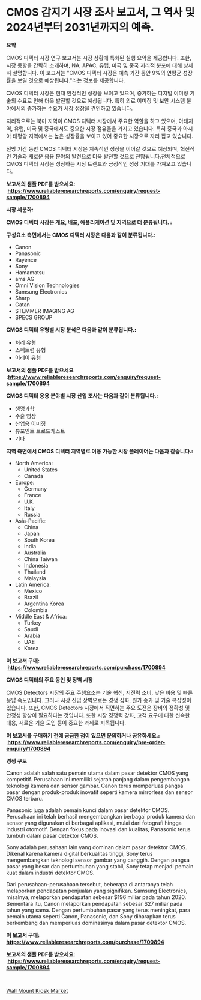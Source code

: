 <p><h1>CMOS 감지기 시장 조사 보고서, 그 역사 및 2024년부터 2031년까지의 예측.</h1></p><p><strong>요약</strong></p>
<p><p>CMOS 디텍터 시장 연구 보고서는 시장 상황에 특화된 실행 요약을 제공합니다. 또한, 시장 동향을 간략히 소개하며, NA, APAC, 유럽, 미국 및 중국 지리적 분포에 대해 상세히 설명합니다. 이 보고서는 "CMOS 디텍터 시장은 예측 기간 동안 9%의 연평균 성장률을 보일 것으로 예상됩니다."라는 정보를 제공합니다.</p><p>CMOS 디텍터 시장은 현재 안정적인 성장을 보이고 있으며, 증가하는 디지털 이미징 기술의 수요로 인해 더욱 발전할 것으로 예상됩니다. 특히 의료 이미징 및 보안 시스템 분야에서의 증가하는 수요가 시장 성장을 견인하고 있습니다.</p><p>지리적으로는 북미 지역이 CMOS 디텍터 시장에서 주요한 역할을 하고 있으며, 아태지역, 유럽, 미국 및 중국에서도 중요한 시장 점유율을 가지고 있습니다. 특히 중국과 아시아 태평양 지역에서는 높은 성장률을 보이고 있어 중요한 시장으로 자리 잡고 있습니다.</p><p>전망 기간 동안 CMOS 디텍터 시장은 지속적인 성장을 이어갈 것으로 예상되며, 혁신적인 기술과 새로운 응용 분야의 발전으로 더욱 발전할 것으로 전망됩니다.전체적으로 CMOS 디텍터 시장은 성장하는 시장 트렌드와 긍정적인 성장 기대를 가져오고 있습니다.</p></p>
<p><strong>보고서의 샘플 PDF를 받으세요: &nbsp;<a href="https://www.reliableresearchreports.com/enquiry/request-sample/1700894">https://www.reliableresearchreports.com/enquiry/request-sample/1700894</a></strong></p>
<p><strong>시장 세분화:</strong></p>
<p><strong> CMOS 디텍터 시장은 개요, 배포, 애플리케이션 및 지역으로 더 분류됩니다. :</strong></p>
<p><strong>구성요소 측면에서는 CMOS 디텍터 시장은 다음과 같이 분류됩니다.:</strong></p>
<p><ul><li>Canon</li><li>Panasonic</li><li>Rayence</li><li>Sony</li><li>Hamamatsu</li><li>ams AG</li><li>Omni Vision Technologies</li><li>Samsung Electronics</li><li>Sharp</li><li>Gatan</li><li>STEMMER IMAGING AG</li><li>SPECS GROUP</li></ul></p>
<p><strong> CMOS 디텍터 유형별 시장 분석은 다음과 같이 분류됩니다.:</strong></p>
<p><ul><li>처리 유형</li><li>스펙트럼 유형</li><li>어레이 유형</li></ul></p>
<p><strong>보고서의 샘플 PDF를 받으세요 :<a href="https://www.reliableresearchreports.com/enquiry/request-sample/1700894">https://www.reliableresearchreports.com/enquiry/request-sample/1700894</a></strong></p>
<p><strong> CMOS 디텍터 응용 분야별 시장 산업 조사는 다음과 같이 분류됩니다.:</strong></p>
<p><ul><li>생명과학</li><li>수술 영상</li><li>산업용 이미징</li><li>뷰포인트 브로드캐스트</li><li>기타</li></ul></p>
<p><strong>지역 측면에서 CMOS 디텍터 지역별로 이용 가능한 시장 플레이어는 다음과 같습니다.:</strong></p>
<p><ul>
    <li>
        North America:
        <ul>
            <li>United States</li>
            <li>Canada</li>
        </ul>
    </li>
    <li>
        Europe:
        <ul>
            <li>Germany</li>
            <li>France</li>
            <li>U.K.</li>
            <li>Italy</li>
            <li>Russia</li>
        </ul>
    </li>
    <li>
        Asia-Pacific:
        <ul>
            <li>China</li>
            <li>Japan</li>
            <li>South Korea</li>
            <li>India</li>
            <li>Australia</li>
            <li>China Taiwan</li>
            <li>Indonesia</li>
            <li>Thailand</li>
            <li>Malaysia</li>
        </ul>
    </li>
    <li>
        Latin America:
        <ul>
            <li>Mexico</li>
            <li>Brazil</li>
            <li>Argentina Korea</li>
            <li>Colombia</li>
        </ul>
    </li>
    <li>
        Middle East & Africa:
        <ul>
            <li>Turkey</li>
            <li>Saudi</li>
            <li>Arabia</li>
            <li>UAE</li>
            <li>Korea</li>
        </ul>
    </li>
    </ul></p>
<p><strong>이 보고서 구매: &nbsp;<a href="https://www.reliableresearchreports.com/purchase/1700894">https://www.reliableresearchreports.com/purchase/1700894</a></strong></p>
<p><strong>CMOS 디텍터의 주요 동인 및 장벽 시장</strong></p>
<p><p>CMOS Detectors 시장의 주요 주행요소는 기술 혁신, 저전력 소비, 낮은 비용 및 빠른 응답 속도입니다. 그러나 시장 진입 장벽으로는 경쟁 심화, 원가 증가 및 기술 복잡성이 있습니다. 또한, CMOS Detectors 시장에서 직면하는 주요 도전은 장비의 정확성 및 안정성 향상이 필요하다는 것입니다. 또한 시장 경쟁력 강화, 고객 요구에 대한 신속한 대응, 새로운 기술 도입 등이 중요한 과제로 지목됩니다.</p></p>
<p><strong>이 보고서를 구매하기 전에 궁금한 점이 있으면 문의하거나 공유하세요.: &nbsp;<a href="https://www.reliableresearchreports.com/enquiry/pre-order-enquiry/1700894">https://www.reliableresearchreports.com/enquiry/pre-order-enquiry/1700894</a></strong></p>
<p><strong>경쟁 구도</strong></p>
<p><p>Canon adalah salah satu pemain utama dalam pasar detektor CMOS yang kompetitif. Perusahaan ini memiliki sejarah panjang dalam pengembangan teknologi kamera dan sensor gambar. Canon terus memperluas pangsa pasar dengan produk-produk inovatif seperti kamera mirrorless dan sensor CMOS terbaru.</p><p>Panasonic juga adalah pemain kunci dalam pasar detektor CMOS. Perusahaan ini telah berhasil mengembangkan berbagai produk kamera dan sensor yang digunakan di berbagai aplikasi, mulai dari fotografi hingga industri otomotif. Dengan fokus pada inovasi dan kualitas, Panasonic terus tumbuh dalam pasar detektor CMOS.</p><p>Sony adalah perusahaan lain yang dominan dalam pasar detektor CMOS. Dikenal karena kamera digital berkualitas tinggi, Sony terus mengembangkan teknologi sensor gambar yang canggih. Dengan pangsa pasar yang besar dan pertumbuhan yang stabil, Sony tetap menjadi pemain kuat dalam industri detektor CMOS.</p><p>Dari perusahaan-perusahaan tersebut, beberapa di antaranya telah melaporkan pendapatan penjualan yang signifikan. Samsung Electronics, misalnya, melaporkan pendapatan sebesar $196 miliar pada tahun 2020. Sementara itu, Canon melaporkan pendapatan sebesar $27 miliar pada tahun yang sama. Dengan pertumbuhan pasar yang terus meningkat, para pemain utama seperti Canon, Panasonic, dan Sony diharapkan terus berkembang dan memperluas dominasinya dalam pasar detektor CMOS.</p></p>
<p><strong>이 보고서 구매: &nbsp; <a href="https://www.reliableresearchreports.com/purchase/1700894">https://www.reliableresearchreports.com/purchase/1700894</a></strong></p>
<p><strong>보고서의 샘플 PDF를 받으세요: &nbsp;<a href="https://www.reliableresearchreports.com/enquiry/request-sample/1700894">https://www.reliableresearchreports.com/enquiry/request-sample/1700894</a></strong><strong></strong></p>
<p>&nbsp;</p>
<p><p><a href="https://view.publitas.com/reportprime-1/wall-mount-kiosk-market-size-reflecting-a-forecast-till-2031-market-by-type-by-application-and-by-geography/">Wall Mount Kiosk Market</a></p></p>